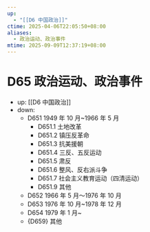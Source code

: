```yaml
---
up:
  - "[[D6 中国政治]]"
ctime: 2025-04-06T22:05:50+08:00
aliases:
  - 政治运动、政治事件
mtime: 2025-09-09T12:37:19+08:00
---
```


# D65 政治运动、政治事件

- up: [[D6 中国政治]]
- down:	
	- D651 1949 年 10 月~1966 年 5 月
		- D651.1 土地改革
		- D651.2 镇压反革命
		- D651.3 抗美援朝
		- D651.4 三反、五反运动
		- D651.5 肃反
		- D651.6 整风、反右派斗争
		- D651.7 社会主义教育运动（四清运动）
		- D651.9 其他
	- D652 1966 年 5 月～1976 年 10 月
	- D653 1976 年 10 月~1978 年 12 月
	- D654 1979 年 1 月~
	- {D659} 其他
	
